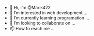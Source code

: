- 👋 Hi, I’m @Marik422
- 👀 I’m interested in web development ...
- 🌱 I’m currently learning programation  ...
- 💞️ I’m looking to collaborate on ...
- 📫 How to reach me ...

<!---
Marik422/Marik422 is a ✨ special ✨ repository because its `README.md` (this file) appears on your GitHub profile.
You can click the Preview link to take a look at your changes.
--->

